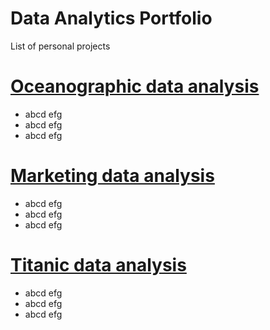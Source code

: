 # Data Analytics Portfolio
List of personal projects

# [Oceanographic data analysis](https://github.com/richardmfitumukiza/california-oceanographic-data/blob/main/machine_learning_engineering.ipynb)
* abcd efg
* abcd efg
* abcd efg

# [Marketing data analysis](https://github.com/richardmfitumukiza/real-estate-marketing-analytics/blob/main/Descriptive_statistics.ipynb)
* abcd efg
* abcd efg
* abcd efg

# [Titanic data analysis](https://github.com/richardmfitumukiza/Titanic-dataset/blob/main/Machine_Learning_Engineering.ipynb)
* abcd efg
* abcd efg
* abcd efg
